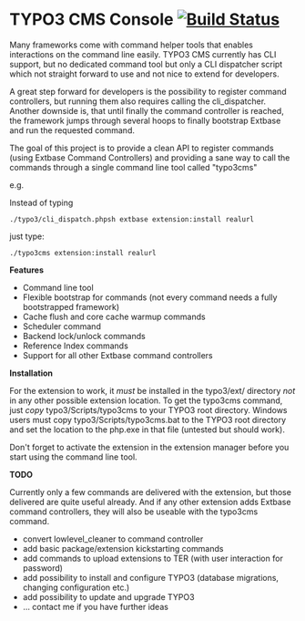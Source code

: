 TYPO3 CMS Console [![Build Status](https://travis-ci.org/helhum/typo3_console.svg?branch=master)](https://travis-ci.org/helhum/typo3_console)
=================

Many frameworks come with command helper tools that enables interactions on the command line easily.
TYPO3 CMS currently has CLI support, but no dedicated command tool but only a CLI dispatcher script
which not straight forward to use and not nice to extend for developers.

A great step forward for developers is the possibility to register command controllers, but running them
also requires calling the cli_dispatcher. Another downside is, that until finally the command controller is reached,
the framework jumps through several hoops to finally bootstrap Extbase and run the requested command.

The goal of this project is to provide a clean API to register commands (using Extbase Command Controllers) and
providing a sane way to call the commands through a single command line tool called "typo3cms"

e.g.

Instead of typing

```
./typo3/cli_dispatch.phpsh extbase extension:install realurl
```

just type:

```
./typo3cms extension:install realurl
```

**Features**
* Command line tool
* Flexible bootstrap for commands (not every command needs a fully bootstrapped framework)
* Cache flush and core cache warmup commands
* Scheduler command
* Backend lock/unlock commands
* Reference Index commands
* Support for all other Extbase command controllers


**Installation**

For the extension to work, it *must* be installed in the typo3/ext/ directory *not* in any other possible extension location.
To get the typo3cms command, just _copy_ typo3/Scripts/typo3cms to your TYPO3 root directory. Windows users must copy
typo3/Scripts/typo3cms.bat to the TYPO3 root directory and set the location to the php.exe in that file (untested but should work).

Don't forget to activate the extension in the extension manager before you start using the command line tool.

**TODO**

Currently only a few commands are delivered with the extension, but those delivered are quite useful already. And if any other extension
adds Extbase command controllers, they will also be useable with the typo3cms command.

* convert lowlevel_cleaner to command controller
* add basic package/extension kickstarting commands
* add commands to upload extensions to TER (with user interaction for password)
* add possibility to install and configure TYPO3 (database migrations, changing configuration etc.)
* add possibility to update and upgrade TYPO3
* … contact me if you have further ideas

